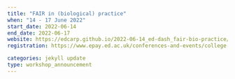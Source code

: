 ```yaml
---
title: "FAIR in (biological) practice" 
when: "14 - 17 June 2022"
start_date: 2022-06-14
end_date: 2022-06-17
website: https://edcarp.github.io/2022-06-14_ed-dash_fair-bio-practice/
registration: https://www.epay.ed.ac.uk/conferences-and-events/college-of-medicine-and-veterinary-medicine/school-of-molecular-genetic-and-population-health-sciences/igc/fair-in-practice-june-22

categories: jekyll update
type: workshop_announcement
--- 
```

